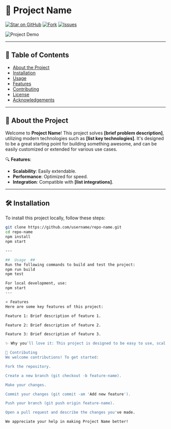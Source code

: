 # 🚀 **Project Name**

[![Star on GitHub](https://img.shields.io/github/stars/username/repo-name?style=social)](https://github.com/username/repo-name) 
[![Fork](https://img.shields.io/github/forks/username/repo-name?style=social)](https://github.com/username/repo-name/fork) 
[![Issues](https://img.shields.io/github/issues/username/repo-name?style=social)](https://github.com/username/repo-name/issues)

![Project Demo](https://via.placeholder.com/800x400?text=Project+Demo)

---

## 📜 **Table of Contents**

- [About the Project](#about-the-project)
- [Installation](#installation)
- [Usage](#usage)
- [Features](#features)
- [Contributing](#contributing)
- [License](#license)
- [Acknowledgements](#acknowledgements)

---

## 🚀 **About the Project**

Welcome to **Project Name**! This project solves **[brief problem description]**, utilizing modern technologies such as **[list key technologies]**. It's designed to be a great starting point for building something awesome, and can be easily customized or extended for various use cases.

🔍 **Features**:
- **Scalability**: Easily extendable.
- **Performance**: Optimized for speed.
- **Integration**: Compatible with **[list integrations]**.

---

## 🛠️ **Installation**

To install this project locally, follow these steps:

```bash
git clone https://github.com/username/repo-name.git
cd repo-name
npm install
npm start

---

##  Usage  ##
Run the following commands to build and test the project:
npm run build
npm test

For local development, use:
npm start
---

⭐ Features
Here are some key features of this project:

Feature 1: Brief description of feature 1.

Feature 2: Brief description of feature 2.

Feature 3: Brief description of feature 3.

✨ Why you'll love it: This project is designed to be easy to use, scalable, and highly customizable.

🤝 Contributing
We welcome contributions! To get started:

Fork the repository.

Create a new branch (git checkout -b feature-name).

Make your changes.

Commit your changes (git commit -am 'Add new feature').

Push your branch (git push origin feature-name).

Open a pull request and describe the changes you've made.

We appreciate your help in making Project Name better!
